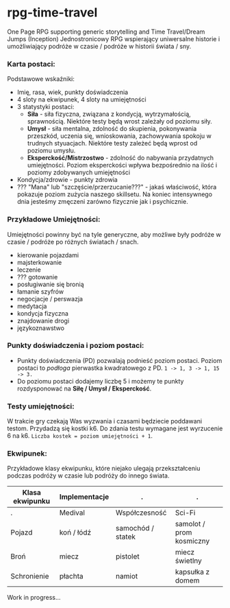 # rpg-time-travel
One Page RPG supporting generic storytelling and Time Travel/Dream Jumps (Inception)
Jednostronicowy RPG wspierający uniwersalne historie i umożliwiający podróże w czasie / podróże w historii świata / sny.

### Karta postaci:
Podstawowe wskaźniki:
- Imię, rasa, wiek, punkty doświadczenia
- 4 sloty na ekwipunek, 4 sloty na umiejętności
- 3 statystyki postaci:
  - **Siła** - siła fizyczna, związana z kondycją, wytrzymałością, sprawnością. Niektóre testy będą wrost zależały od poziomu siły.
  - **Umysł** - siła mentalna, zdolność do skupienia, pokonywania przeszkód, uczenia się, wnioskowania, zachowywania spokoju w trudnych styuacjach. Niektóre testy zależeć będą wprost od poziomu umysłu.
  - **Eksperckość/Mistrzostwo** - zdolność do nabywania przydatnych umiejętności. Poziom eksperckości wpływa bezpośrednio na ilość i poziomy zdobywanych umiejętności
- Kondycja/zdrowie - punkty zdrowia
- ??? "Mana" lub "szczęście/przerzucanie???" - jakaś właściwość, która pokazuje poziom zużycia naszego skillsetu. Na koniec intensywnego dnia jesteśmy zmęczeni zarówno fizycznie jak i psychicznie.

### Przykładowe Umiejętności:
Umiejętności powinny być na tyle generyczne, aby możliwe były podróże w czasie / podróże po różnych światach / snach.
- kierowanie pojazdami
- majsterkowanie
- leczenie
- ??? gotowanie
- posługiwanie się bronią
- łamanie szyfrów
- negocjacje / perswazja
- medytacja
- kondycja fizyczna
- znajdowanie drogi
- językoznawstwo

### Punkty doświadczenia i poziom postaci:
- Punkty doświadczenia (PD) pozwalają podnieść poziom postaci. Poziom postaci to *podłoga* pierwastka kwadratowego z PD. `1 -> 1, 3 -> 1, 15 -> 3.`
- Do poziomu postaci dodajemy liczbę 5 i możemy te punkty rozdysponować na **Siłę / Umysł / Eksperckość**.

### Testy umiejętności:
W trakcie gry czekają Was wyzwania i czasami będziecie poddawani testom. Przydadzą się kostki k6. Do zdania testu wymagane jest wyrzucenie 6 na k6.
`Liczba kostek = poziom umiejętności + 1`.

### Ekwipunek:
Przykładowe klasy ekwipunku, które niejako ulegają przekształceniu podczas podróży w czasie lub podróży do innego świata.

| Klasa ekwipunku | Implementacje | .                 | .                        |
| --------------- | ------------- | ----------------- | ------------------------ |
| .               | Medival       | Współczesność     | Sci-Fi                   |
| Pojazd          | koń / łódź    | samochód / statek | samolot / prom kosmiczny |
| Broń            | miecz         | pistolet          | miecz świetlny           |
| Schronienie     | płachta       | namiot            | kapsułka z domem         |

Work in progress...
